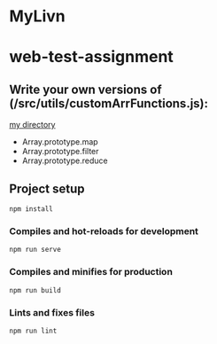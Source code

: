 # MyLivn

# web-test-assignment

## Write your own versions of (/src/utils/customArrFunctions.js):

[my directory](./src/utils/customArrFunktion.js)
- Array.prototype.map 
- Array.prototype.filter
- Array.prototype.reduce


## Project setup
```
npm install
```

### Compiles and hot-reloads for development
```
npm run serve
```

### Compiles and minifies for production
```
npm run build
```

### Lints and fixes files
```
npm run lint